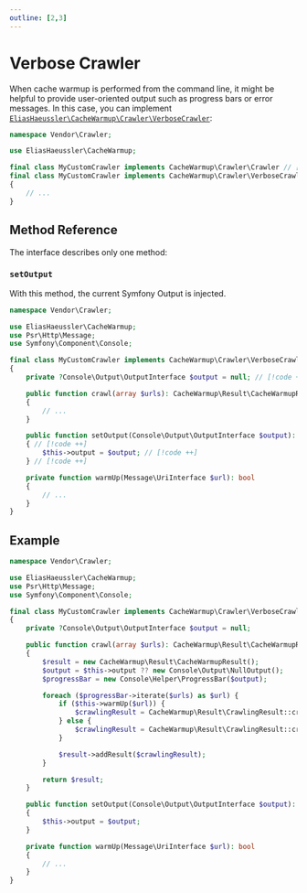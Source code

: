 ```yaml
---
outline: [2,3]
---
```


# Verbose Crawler

When cache warmup is performed from the command line, it might
be helpful to provide user-oriented output such as progress bars
or error messages. In this case, you can implement
[`EliasHaeussler\CacheWarmup\Crawler\VerboseCrawler`](https://github.com/eliashaeussler/cache-warmup/blob/main/src/Crawler/VerboseCrawler.php):

```php
namespace Vendor\Crawler;

use EliasHaeussler\CacheWarmup;

final class MyCustomCrawler implements CacheWarmup\Crawler\Crawler // [!code --]
final class MyCustomCrawler implements CacheWarmup\Crawler\VerboseCrawler // [!code ++]
{
    // ...
}
```

## Method Reference

The interface describes only one method:

### `setOutput`

With this method, the current Symfony Output is injected.

```php
namespace Vendor\Crawler;

use EliasHaeussler\CacheWarmup;
use Psr\Http\Message;
use Symfony\Component\Console;

final class MyCustomCrawler implements CacheWarmup\Crawler\VerboseCrawler
{
    private ?Console\Output\OutputInterface $output = null; // [!code ++]

    public function crawl(array $urls): CacheWarmup\Result\CacheWarmupResult
    {
        // ...
    }

    public function setOutput(Console\Output\OutputInterface $output): void // [!code ++]
    { // [!code ++]
        $this->output = $output; // [!code ++]
    } // [!code ++]

    private function warmUp(Message\UriInterface $url): bool
    {
        // ...
    }
}
```

## Example

```php {9,14-15,17,30-33}
namespace Vendor\Crawler;

use EliasHaeussler\CacheWarmup;
use Psr\Http\Message;
use Symfony\Component\Console;

final class MyCustomCrawler implements CacheWarmup\Crawler\VerboseCrawler
{
    private ?Console\Output\OutputInterface $output = null;

    public function crawl(array $urls): CacheWarmup\Result\CacheWarmupResult
    {
        $result = new CacheWarmup\Result\CacheWarmupResult();
        $output = $this->output ?? new Console\Output\NullOutput();
        $progressBar = new Console\Helper\ProgressBar($output);

        foreach ($progressBar->iterate($urls) as $url) {
            if ($this->warmUp($url)) {
                $crawlingResult = CacheWarmup\Result\CrawlingResult::createSuccessful($url);
            } else {
                $crawlingResult = CacheWarmup\Result\CrawlingResult::createFailed($url);
            }

            $result->addResult($crawlingResult);
        }

        return $result;
    }

    public function setOutput(Console\Output\OutputInterface $output): void
    {
        $this->output = $output;
    }

    private function warmUp(Message\UriInterface $url): bool
    {
        // ...
    }
}
```
